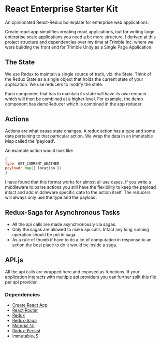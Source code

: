 # React Enterprise Starter Kit

An opinionated React-Redux boilerplate for enterprise web applications. 

Create react app simplifies creating react applications, but for writing large 
enterprise scale applications you need a bit more structure. I derived at this project 
structure and dependencies over my time at Trimble Inc. where we were building the front end
for Trimble Unity as a Single Page Application.

## The State

We use Redux to maintain a single source of truth, viz. the State. Think of the Redux State
as a single object that holds the current state of your application. We use reducers to modify
the state.

Each component that has to maintain its state will have its own reducer which will then be
combined at a higher level. For example, the demo component has demoReducer which is combined in
the app reducer. 

## Actions

Actions are what cause state changes. A redux action has a type and some data pertaining to that
particular action. We wrap the data in an immutable Map called the 'payload'.

An example action would look like

```javascript 1.8
{
type: GET_CURRENT_WEATHER
payload: Map({ location })
}
```

I have found that this format works for almost all use cases. If you write a middleware to parse actions you still have
the flexibility to keep the payload intact and add middleware specific data to the action itself. The reducers will
always only use the type and the payload.

## Redux-Saga for Asynchronous Tasks

* All the api calls are made asynchronously via sagas.
* Only the sagas are allowed to make api calls. Infact any long
running operation should be put in saga.
* As a rule of thumb if have to do a lot of computation in response to an action
the best place to do it would be inside a saga.

## API.js

All the api calls are wrapped here and exposed as functions. If your application interacts with multiple api providers
you can further split this file per api provider.

### Dependencies

* [Create React App](https://github.com/facebook/create-react-app)
* [React Router](https://github.com/ReactTraining/react-router)
* [Redux](https://redux.js.org/)
* [Redux-Saga](https://github.com/redux-saga/redux-saga)
* [Material-UI](https://github.com/mui-org/material-ui/)
* [Redux-Persist](https://github.com/rt2zz/redux-persist)
* [ImmutableJS](https://github.com/facebook/immutable-js/)